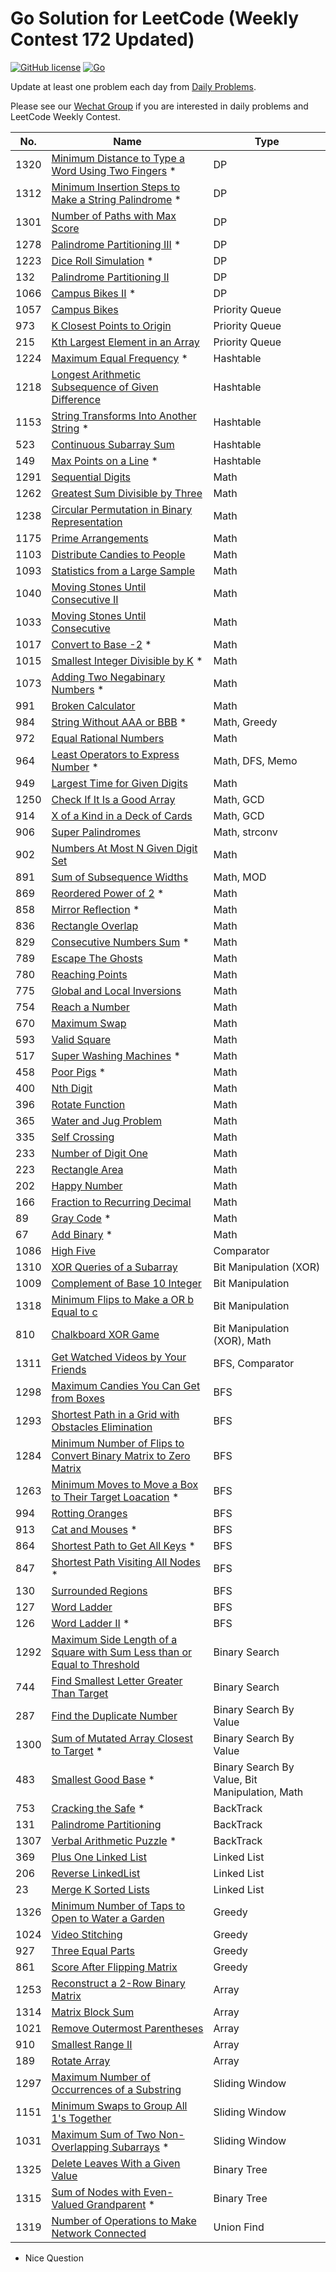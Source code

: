 # Go Solution for LeetCode (Weekly Contest 172 Updated)

[![GitHub license](https://img.shields.io/badge/license-MIT-blue.svg)](LICENSE)
[![Go](https://img.shields.io/badge/Go-1.12-blue.svg)](https://golang.org)

Update at least one problem each day from [Daily Problems](https://docs.google.com/spreadsheets/d/1kBGyRsSdbGDu7DzjQcC-UkZjZERdrP8-_QyVGXHSrB8/edit#gid=0).

Please see our [Wechat Group](https://wisdompeak.github.io/lc-score-board/rules.html) if you are interested in daily problems and LeetCode Weekly Contest.



 No. | Name | Type |
--- | --- | ---
1320 | [Minimum Distance to Type a Word Using Two Fingers][1320] *| DP
1312 | [Minimum Insertion Steps to Make a String Palindrome][1312] *| DP
1301 | [Number of Paths with Max Score][1301] | DP
1278 | [Palindrome Partitioning III][1278] *| DP
1223 | [Dice Roll Simulation][1223] *| DP
132 | [Palindrome Partitioning II][132] | DP
1066 | [Campus Bikes II][1066] *| DP
1057 | [Campus Bikes ][1057] | Priority Queue 
973 | [K Closest Points to Origin][973] | Priority Queue
215 | [Kth Largest Element in an Array][215] | Priority Queue
1224 | [Maximum Equal Frequency][1224] *| Hashtable
1218 | [Longest Arithmetic Subsequence of Given Difference][1218] | Hashtable
1153 | [String Transforms Into Another String][1153] *| Hashtable
523 | [Continuous Subarray Sum][523] | Hashtable
149 | [Max Points on a Line][149] *| Hashtable
1291 | [Sequential Digits][1291] | Math
1262 | [Greatest Sum Divisible by Three][1262] | Math
1238 | [Circular Permutation in Binary Representation][1238] | Math
1175 | [Prime Arrangements][1175] | Math
1103 | [Distribute Candies to People][1103] | Math
1093 | [Statistics from a Large Sample][1093] | Math
1040 | [Moving Stones Until Consecutive II][1040] | Math
1033 | [Moving Stones Until Consecutive][1033] | Math
1017 | [Convert to Base -2][1017] *| Math
1015 | [Smallest Integer Divisible by K][1015] *| Math
1073 | [Adding Two Negabinary Numbers][1073] *| Math
991 | [Broken Calculator][991] | Math
984 | [String Without AAA or BBB][984] *| Math, Greedy
972 | [Equal Rational Numbers][972] | Math
964 | [Least Operators to Express Number][964] * | Math, DFS, Memo
949 | [Largest Time for Given Digits][949] | Math
1250 | [Check If It Is a Good Array][1250] | Math, GCD
914 | [X of a Kind in a Deck of Cards][914] | Math, GCD
906 | [Super Palindromes][906] | Math, strconv
902 | [Numbers At Most N Given Digit Set][902] | Math
891 | [Sum of Subsequence Widths][891] | Math, MOD
869 | [Reordered Power of 2][869] *| Math
858 | [Mirror Reflection][858] *| Math
836 | [Rectangle Overlap][836] | Math
829 | [Consecutive Numbers Sum][829] *| Math
789 | [Escape The Ghosts][789] | Math
780 | [Reaching Points][780] | Math
775 | [Global and Local Inversions][775] | Math
754 | [Reach a Number][754] | Math
670 | [Maximum Swap][670] | Math
593 | [Valid Square][593] | Math
517 | [Super Washing Machines][517] *| Math
458 | [Poor Pigs][458] *| Math
400 | [Nth Digit][400] | Math
396 | [Rotate Function][396] | Math
365 | [Water and Jug Problem][365] | Math
335 | [Self Crossing][335] | Math
233 | [Number of Digit One][233] | Math
223 | [Rectangle Area][223] | Math
202 | [Happy Number][202] | Math
166 | [Fraction to Recurring Decimal][166] | Math
89 | [Gray Code][89] *| Math
67 | [Add Binary][67] *| Math
1086 | [High Five][1086] | Comparator
1310 | [XOR Queries of a Subarray][1310] | Bit Manipulation (XOR)
1009 | [Complement of Base 10 Integer][1009] | Bit Manipulation
1318 | [Minimum Flips to Make a OR b Equal to c][1318] | Bit Manipulation
810 | [Chalkboard XOR Game][810] | Bit Manipulation (XOR), Math
1311 | [Get Watched Videos by Your Friends][1311] | BFS, Comparator
1298 | [Maximum Candies You Can Get from Boxes][1298] | BFS
1293 | [Shortest Path in a Grid with Obstacles Elimination][1293] | BFS
1284 | [Minimum Number of Flips to Convert Binary Matrix to Zero Matrix][1284] | BFS
1263 | [Minimum Moves to Move a Box to Their Target Loacation][1263] *| BFS 
994 | [Rotting Oranges][994] | BFS
913 | [Cat and Mouses][913] *| BFS
864 | [Shortest Path to Get All Keys][864] *| BFS
847 | [Shortest Path Visiting All Nodes][847] *| BFS
130 | [Surrounded Regions][130] | BFS
127 | [Word Ladder][127] | BFS
126 | [Word Ladder II][126] *| BFS
1292| [Maximum Side Length of a Square with Sum Less than or Equal to Threshold][1292] | Binary Search
744 | [Find Smallest Letter Greater Than Target][744] | Binary Search
287 | [Find the Duplicate Number][287] | Binary Search By Value
1300 | [Sum of Mutated Array Closest to Target][1300] *| Binary Search By Value
483 | [Smallest Good Base][483] *| Binary Search By Value, Bit Manipulation, Math
753 | [Cracking the Safe][753] *| BackTrack
131 | [Palindrome Partitioning][131] | BackTrack
1307 | [Verbal Arithmetic Puzzle][1307] *| BackTrack
369 | [Plus One Linked List][369] | Linked List
206 | [Reverse LinkedList][206] | Linked List
23 | [Merge K Sorted Lists][23] | Linked List
1326 | [Minimum Number of Taps to Open to Water a Garden][1326] | Greedy
1024 | [Video Stitching][1024] | Greedy
927 | [Three Equal Parts][927] | Greedy
861 | [Score After Flipping Matrix][861] | Greedy
1253 | [Reconstruct a 2-Row Binary Matrix][1253] | Array
1314 | [Matrix Block Sum][1314] | Array
1021 | [Remove Outermost Parentheses][1021] | Array
910 | [Smallest Range II][910] | Array
189 | [Rotate Array][189] | Array
1297 | [Maximum Number of Occurrences of a Substring][1297] | Sliding Window
1151 | [Minimum Swaps to Group All 1's Together][1151] | Sliding Window
1031 | [Maximum Sum of Two Non-Overlapping Subarrays][1031] *| Sliding Window
1325 | [Delete Leaves With a Given Value][1325] | Binary Tree
1315 | [Sum of Nodes with Even-Valued Grandparent][1315] *| Binary Tree
1319 | [Number of Operations to Make Network Connected][1319] | Union Find

[1298]: ./Problems/1298.%20Maximum%20Candies%20You%20Can%20Get%20from%20Boxes/
[1293]: ./Problems/1293.%20Shortest%20Path%20in%20a%20Grid%20with%20Obstacles%20Elimination/
[1292]: ./Problems/1292.%20Maximum%20Side%20Length%20of%20a%20Square%20with%20Sum%20Less%20than%20or%20Equal%20to%20Threshold/
[1291]: ./Problems/1291.%20Sequential%20Digits/
[1284]: ./Problems/1284.%20Minimum%20Number%20of%20Flips%20to%20Convert%20Binary%20Matrix%20to%20Zero%20Matrix/
[1278]: ./Problems/1278.%20Palindrome%20Partitioning%20III/
[1263]: ./Problems/1263.%20Minimum%20Moves%20to%20Move%20a%20Box%20to%20Their%20Target%20Location/
[1218]: ./Problems/1218.%20Longest%20Arithmetic%20Subsequence%20of%20Given%20Difference/
[149]: ./Problems/149.%20Max%20Points%20on%20a%20Line/
[1175]: ./Problems/1175.%20Prime%20Arrangements/
[1103]: ./Problems/1103.%20Distribute%20Candies%20to%20People/
[1066]: ./Problems/1066.%20Campus%20Bikes%20II/
[1057]: ./Problems/1057.%20Campus%20Bikes/
[1093]: ./Problems/1093.%20Statistics%20from%20a%20Large%20Sample/
[1040]: ./Problems/1040.%20Moving%20Stones%20Until%20Consecutive%20II/
[1033]: ./Problems/1033.%20Moving%20Stones%20Until%20Consecutive/
[1009]: ./Problems/1009.%20Complement%20of%20Base%2010%20Integer/
[1086]: ./Problems/1086.%20High%20Five/
[994]: ./Problems/994.%20Rotting%20Oranges/
[913]: ./Problems/913.%20Cat%20and%20Mouse/
[858]: ./Problems/858.%20Mirror%20Reflection/
[864]: ./Problems/864.%20Shortest%20Path%20to%20Get%20All%20Keys/
[847]: ./Problems/847.%20Shortest%20Path%20Visiting%20All%20Nodes/
[780]: ./Problems/780.%20Reaching%20Points/
[744]: ./Problems/744.%20Find%20Smallest%20Letter%20Greater%20Than%20Target/
[670]: ./Problems/670.%20Maximum%20Swap/
[130]: ./Problems/130.%20Surrounded%20Regions/
[127]: ./Problems/127.%20Word%20Ladder/
[126]: ./Problems/126.%20Word%20Ladder%20II/
[369]: ./Problems/369.%20Plus%20One%20Linked%20List/
[365]: ./Problems/365.%20Water%20and%20Jug%20Problem/
[335]: ./Problems/335.%20Self%20Crossing/
[287]: ./Problems/287.%20Find%20the%20Duplicate%20Number/
[233]: ./Problems/233.%20Number%20of%20Digit%20One/
[206]: ./Problems/206.%20Reverse%20Linked%20List/
[202]: ./Problems/202.%20Happy%20Number/
[166]: ./Problems/166.%20Fraction%20to%20Recurring%20Decimal/
[131]: ./Problems/131.%20Palindrome%20Partitioning/
[132]: ./Problems/132.%20Palindrome%20Partitioning%20II/
[23]: ./Problems/23.%20Merge%20k%20Sorted%20Lists/
[972]: ./Problems/972.%20Equal%20Rational%20Numbers/
[1017]: ./Problems/1017.%20Convert%20to%20Base%20-2/
[1073]: ./Problems/1073.%20Adding%20Two%20Negabinary%20Numbers/
[89]: ./Problems/89.%20Gray%20Code/
[189]: ./Problems/189.%20Rotate%20Array/
[1238]: ./Problems/1238.%20Circular%20Permutation%20in%20Binary%20Representation/
[991]: ./Problems/991.%20Broken%20Calculator/
[1300]: ./Problems/1300.%20Sum%20of%20Mutated%20Array%20Closest%20to%20Target/
[984]: ./Problems/984.%20String%20Without%20AAA%20or%20BBB/
[1015]: ./Problems/1015.%20Smallest%20Integer%20Divisible%20by%20K/
[1297]: ./Problems/1297.%20Maximum%20Number%20of%20Occurrences%20of%20a%20Substring/
[1301]: ./Problems/1301.%20Number%20of%20Paths%20with%20Max%20Score/
[1151]: ./Problems/1151.%20Minimum%20Swaps%20to%20Group%20All%201's%20Together/
[949]: ./Problems/949.%20Largest%20Time%20for%20Given%20Digits/
[1153]: ./Problems/1153.%20String%20Transforms%20Into%20Another%20String/
[67]: ./Problems/67.%20Add%20Binary/
[927]: ./Problems/927.%20Three%20Equal%20Parts/
[914]: ./Problems/914.%20X%20of%20a%20Kind%20in%20a%20Deck%20of%20Cards/
[1250]: ./Problems/1250.%20Check%20If%20It%20Is%20a%20Good%20Array/
[1262]: ./Problems/1262.%20Greatest%20Sum%20Divisible%20by%20Three/
[458]: ./Problems/458.%20Poor%20Pigs/
[910]: ./Problems/910.%20Smallest%20Range%20II/
[1311]: ./Problems/1311.%20Get%20Watched%20Videos%20by%20Your%20Friends/
[1312]: ./Problems/1312.%20Minimum%20Insertion%20Steps%20to%20Make%20a%20String%20Palindrome/
[1310]: ./Problems/1310.%20XOR%20Queries%20of%20a%20Subarray/
[754]: ./Problems/754.%20Reach%20a%20Number/
[964]: ./Problems/964.%20Least%20Operators%20to%20Express%20Number/
[906]: ./Problems/906.%20Super%20Palindromes/
[902]: ./Problems/902.%20Numbers%20At%20Most%20N%20Given%20Digit%20Set/
[861]: ./Problems/861.%20Score%20After%20Flipping%20Matrix/
[891]: ./Problems/891.%20Sum%20of%20Subsequence%20Widths/
[215]: ./Problems/215.%20Kth%20Largest%20Element%20in%20an%20Array/
[973]: ./Problems/973.%20K%20Closest%20Points%20to%20Origin/
[869]: ./Problems/869.%20Reordered%20Power%20of%202/
[836]: ./Problems/836.%20Rectangle%20Overlap/
[223]: ./Problems/223.%20Rectangle%20Area/
[1318]: ./Problems/1318.%20Minimum%20Flips%20to%20Make%20a%20OR%20b%20Equal%20to%20c/
[1319]: ./Problems/1319.%20Number%20of%20Operations%20to%20Make%20Network%20Connected/
[1320]: ./Problems/1320.%20Minimum%20Distance%20to%20Type%20a%20Word%20Using%20Two%20Fingers/
[829]: ./Problems/829.%20Consecutive%20Numbers%20Sum/
[1307]: ./Problems/1307.%20Verbal%20Arithmetic%20Puzzle/
[810]: ./Problems/810.%20Chalkboard%20XOR%20Game/
[789]: ./Problems/789.%20Escape%20The%20Ghosts/
[775]: ./Problems/775.%20Global%20and%20Local%20Inversions/
[753]: ./Problems/753.%20Cracking%20the%20Safe/
[593]: ./Problems/593.%20Valid%20Square/
[1021]: ./Problems/1021.%20Remove%20Outermost%20Parentheses/
[1314]: ./Problems/1314.%20Matrix%20Block%20Sum/
[1315]: ./Problems/1315.%20Sum%20of%20Nodes%20with%20Even-Valued%20Grandparent/
[1326]: ./Problems/1326.%20Minimum%20Number%20of%20Taps%20to%20Open%20to%20Water%20a%20Garden/
[1325]: ./Problems/1325.%20Delete%20Leaves%20With%20a%20Given%20Value/
[1024]: ./Problems/1024.%20Video%20Stitching/
[1253]: ./Problems/1253.%20Reconstruct%20a%202-Row%20Binary%20Matrix/
[523]: ./Problems/523.%20Continuous%20Subarray%20Sum/
[1224]: ./Problems/1224.%20Maximum%20Equal%20Frequency/
[1031]: ./Problems/1031.%20Maximum%20Sum%20of%20Two%20Non-Overlapping%20Subarrays/
[1223]: ./Problems/1223.%20Dice%20Roll%20Simulation/
[517]: ./Problems/517.%20Super%20Washing%20Machines/
[483]: ./Problems/483.%20Smallest%20Good%20Base/
[400]: ./Problems/400.%20Nth%20Digit/
[396]: ./Problems/396.%20Rotate%20Function/

* Nice Question